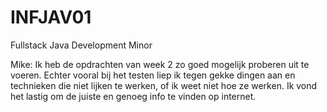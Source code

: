 # INFJAV01
Fullstack Java Development Minor

Mike:
Ik heb de opdrachten van week 2 zo goed mogelijk proberen uit te voeren. Echter vooral bij het testen liep ik tegen gekke dingen aan en technieken die niet lijken te werken, of ik weet niet hoe ze werken. Ik vond het lastig om de juiste en genoeg info te vinden op internet.
